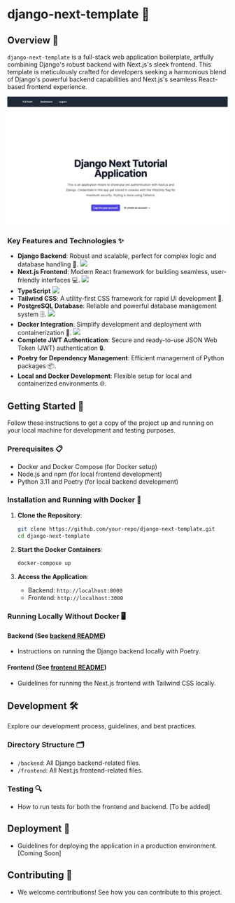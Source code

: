 # django-next-template 🚀

## Overview 📖

`django-next-template` is a full-stack web application boilerplate, artfully combining Django's robust backend with Next.js's sleek frontend. This template is meticulously crafted for developers seeking a harmonious blend of Django's powerful backend capabilities and Next.js's seamless React-based frontend experience.

![Alt text](image.png)

### Key Features and Technologies ✨

- **Django Backend**: Robust and scalable, perfect for complex logic and database handling 🎯. <a href="https://www.djangoproject.com/" target="_blank"><img src="https://img.shields.io/badge/Django-092E20?style=for-the-badge&logo=django&logoColor=white"/> </a>
- **Next.js Frontend**: Modern React framework for building seamless, user-friendly interfaces 💻. <a href="https://www.nextjs.org/" target="_blank"> <img src="https://img.shields.io/badge/Next.JS-000000?style=for-the-badge&logo=next.js&logoColor=white"/> </a>
- **TypeScript** <a href="https://www.typescriptlang.org/" target="_blank"><img src="https://img.shields.io/badge/TypeScript-007ACC?style=for-the-badge&logo=typescript&logoColor=white"/></a>
- **Tailwind CSS**: A utility-first CSS framework for rapid UI development 🎨.
- **PostgreSQL Database**: Reliable and powerful database management system 🗄️. <a href="https://www.postgresql.org" target="_blank"> <img src="https://img.shields.io/badge/PostgreSQL-316192?style=for-the-badge&logo=postgresql&logoColor=white"/></a>
- **Docker Integration**: Simplify development and deployment with containerization 🐳. <a href="https://www.docker.com/" target="_blank"><img src="https://img.shields.io/badge/Docker-2496ED?style=for-the-badge&logo=docker&logoColor=white"/> </a>
- **Complete JWT Authentication**: Secure and ready-to-use JSON Web Token (JWT) authentication 🔒.
- **Poetry for Dependency Management**: Efficient management of Python packages 📦.
- **Local and Docker Development**: Flexible setup for local and containerized environments 🌐.

## Getting Started 🌟

Follow these instructions to get a copy of the project up and running on your local machine for development and testing purposes.

### Prerequisites 📋

- Docker and Docker Compose (for Docker setup)
- Node.js and npm (for local frontend development)
- Python 3.11 and Poetry (for local backend development)

### Installation and Running with Docker 🐳

1. **Clone the Repository**:
   ```bash
   git clone https://github.com/your-repo/django-next-template.git
   cd django-next-template
   ```

2. **Start the Docker Containers**:
   ```bash
   docker-compose up
   ```

3. **Access the Application**:
   - Backend: `http://localhost:8000`
   - Frontend: `http://localhost:3000`

### Running Locally Without Docker 🖥️

#### Backend (See [backend README](./backend/README.md))

- Instructions on running the Django backend locally with Poetry.

#### Frontend (See [frontend README](./frontend/README.md))

- Guidelines for running the Next.js frontend with Tailwind CSS locally.

## Development 🛠️

Explore our development process, guidelines, and best practices.

### Directory Structure 🗂️

- `/backend`: All Django backend-related files.
- `/frontend`: All Next.js frontend-related files.

### Testing 🔍

- How to run tests for both the frontend and backend. [To be added]

## Deployment 🚀

- Guidelines for deploying the application in a production environment. [Coming Soon]

## Contributing 🤝

- We welcome contributions! See how you can contribute to this project.
